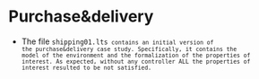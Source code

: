 # Purchase&delivery

* The file <code>shipping01.lts<code> contains an initial version of the purchase&delivery case study. Specifically, it contains the model of the environment and the formalization of the properties of interest. As expected, without any controller ALL the properties of interest resulted to be not satisfied. 
